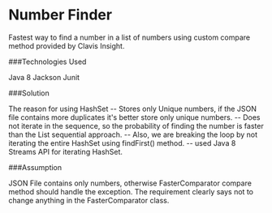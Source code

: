 # Number Finder

Fastest way to find a number in a list of numbers using custom compare method provided by Clavis Insight.

###Technologies Used

Java 8
Jackson
Junit

###Solution

The reason for using HashSet
  -- Stores only Unique numbers, if the JSON file contains more duplicates it's better store only unique numbers.
  -- Does not iterate in the sequence, so the probability of finding the number is faster than the List sequential approach.
  -- Also, we are breaking the loop by not iterating the entire HashSet using findFirst() method.
  -- used Java 8 Streams API for iterating HashSet.

###Assumption

JSON File contains only numbers, otherwise FasterComparator compare method should handle the exception.
The requirement clearly says not to change anything in the FasterComparator class.


